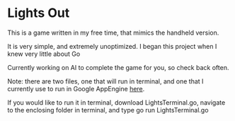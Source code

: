 # Lights Out

This is a game written in my free time, that mimics the handheld version.

It is very simple, and extremely unoptimized. I began this project when I knew very little about Go

Currently working on AI to complete the game for you, so check back often.

Note: there are two files, one that will run in terminal, and one that I currently use to run in Google AppEngine [here](http://lights-outg.appspot.com).

If you would like to run it in terminal, download LightsTerminal.go, navigate to the enclosing folder in terminal, and type go run LightsTerminal.go
